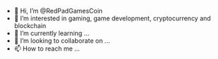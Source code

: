 - 👋 Hi, I’m @RedPadGamesCoin
- 👀 I’m interested in gaming, game development, cryptocurrency and blockchain
- 🌱 I’m currently learning ...
- 💞️ I’m looking to collaborate on ...
- 📫 How to reach me ...

<!---
RedPadGamesCoin/RedPadGamesCoin is a ✨ special ✨ repository because its `README.md` (this file) appears on your GitHub profile.
You can click the Preview link to take a look at your changes.
--->

